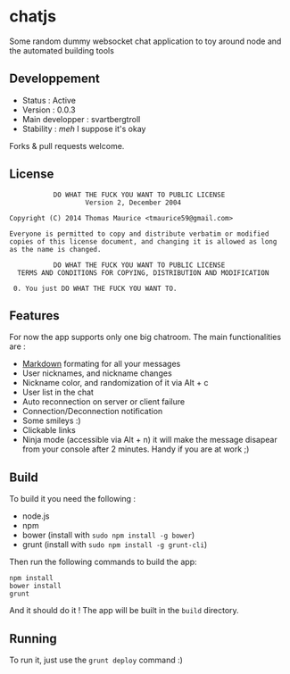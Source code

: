 # chatjs
Some random dummy websocket chat application to toy around node and the automated building tools

## Developpement

 * Status : Active
 * Version : 0.0.3
 * Main developper : svartbergtroll
 * Stability : *meh* I suppose it's okay

Forks & pull requests welcome.

## License
               DO WHAT THE FUCK YOU WANT TO PUBLIC LICENSE
                       Version 2, December 2004
     
    Copyright (C) 2014 Thomas Maurice <tmaurice59@gmail.com>
    
    Everyone is permitted to copy and distribute verbatim or modified
    copies of this license document, and changing it is allowed as long
    as the name is changed.
     
               DO WHAT THE FUCK YOU WANT TO PUBLIC LICENSE
      TERMS AND CONDITIONS FOR COPYING, DISTRIBUTION AND MODIFICATION
     
     0. You just DO WHAT THE FUCK YOU WANT TO.

## Features
For now the app supports only one big chatroom. The main functionalities are :

 * [Markdown](http://daringfireball.net/projects/markdown/) formating for all your messages
 * User nicknames, and nickname changes
 * Nickname color, and randomization of it via Alt + c
 * User list in the chat
 * Auto reconnection on server or client failure
 * Connection/Deconnection notification
 * Some smileys :)
 * Clickable links
 * Ninja mode (accessible via Alt + n) it will make the message disapear from your console after 2 minutes. Handy if you are at work ;)

## Build
To build it you need the following :

 * node.js
 * npm
 * bower (install with `sudo npm install -g bower`)
 * grunt (install with `sudo npm install -g grunt-cli`)

Then run the following commands to build the app:

    npm install
    bower install
    grunt

And it should do it ! The app will be built in the `build` directory.

## Running
To run it, just use the `grunt deploy` command :)
